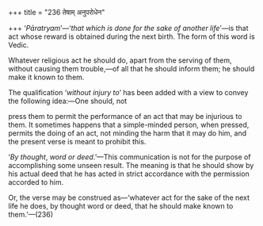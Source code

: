 +++
title = "236 तेषाम् अनुपरोधेन"

+++
‘*Pāratryam*’—‘*that which is done for the sake of another life*’—is
that act whose reward is obtained during the next birth. The form of
this word is Vedic.

Whatever religious act he should do, apart from the serving of them,
without causing them trouble,—of all that he should inform them; he
should make it known to them.

The qualification ‘*without injury to*’ has been added with a view to
convey the following idea:—One should, not

press them to permit the performance of an act that may be injurious to
them. It sometimes happens that a simple-minded person, when pressed,
permits the doing of an act, not minding the harm that it may do him,
and the present verse is meant to prohibit this.

‘*By thought*, *word or deed*.’—This communication is not for the
purpose of accomplishing some unseen result. The meaning is that he
should show by his actual deed that he has acted in strict accordance
with the permission accorded to him.

Or, the verse may be construed as—‘whatever act for the sake of the next
life he does, by thought word or deed, that he should make known to
them.’—(236)


